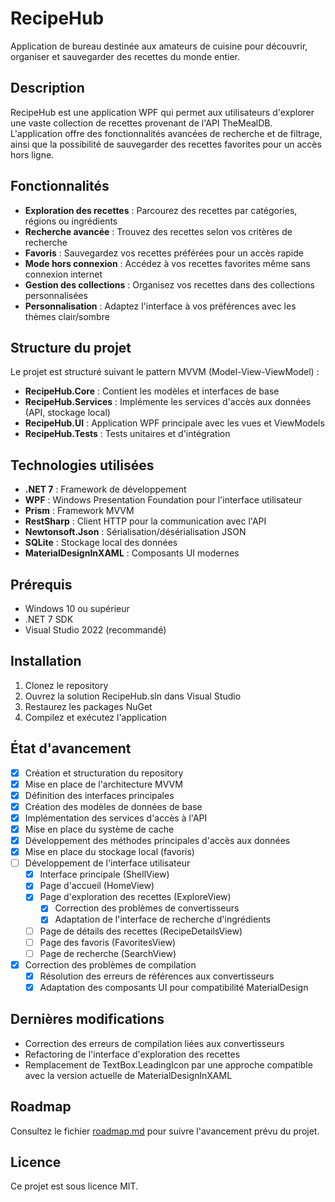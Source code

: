 # RecipeHub

Application de bureau destinée aux amateurs de cuisine pour découvrir, organiser et sauvegarder des recettes du monde entier.

## Description

RecipeHub est une application WPF qui permet aux utilisateurs d'explorer une vaste collection de recettes provenant de l'API TheMealDB. 
L'application offre des fonctionnalités avancées de recherche et de filtrage, ainsi que la possibilité de sauvegarder des recettes favorites 
pour un accès hors ligne.

## Fonctionnalités

- **Exploration des recettes** : Parcourez des recettes par catégories, régions ou ingrédients
- **Recherche avancée** : Trouvez des recettes selon vos critères de recherche
- **Favoris** : Sauvegardez vos recettes préférées pour un accès rapide
- **Mode hors connexion** : Accédez à vos recettes favorites même sans connexion internet
- **Gestion des collections** : Organisez vos recettes dans des collections personnalisées
- **Personnalisation** : Adaptez l'interface à vos préférences avec les thèmes clair/sombre

## Structure du projet

Le projet est structuré suivant le pattern MVVM (Model-View-ViewModel) :

- **RecipeHub.Core** : Contient les modèles et interfaces de base
- **RecipeHub.Services** : Implémente les services d'accès aux données (API, stockage local)
- **RecipeHub.UI** : Application WPF principale avec les vues et ViewModels
- **RecipeHub.Tests** : Tests unitaires et d'intégration

## Technologies utilisées

- **.NET 7** : Framework de développement
- **WPF** : Windows Presentation Foundation pour l'interface utilisateur
- **Prism** : Framework MVVM
- **RestSharp** : Client HTTP pour la communication avec l'API
- **Newtonsoft.Json** : Sérialisation/désérialisation JSON
- **SQLite** : Stockage local des données
- **MaterialDesignInXAML** : Composants UI modernes

## Prérequis

- Windows 10 ou supérieur
- .NET 7 SDK
- Visual Studio 2022 (recommandé)

## Installation

1. Clonez le repository
2. Ouvrez la solution RecipeHub.sln dans Visual Studio
3. Restaurez les packages NuGet
4. Compilez et exécutez l'application

## État d'avancement

- [x] Création et structuration du repository
- [x] Mise en place de l'architecture MVVM
- [x] Définition des interfaces principales
- [x] Création des modèles de données de base
- [x] Implémentation des services d'accès à l'API
- [x] Mise en place du système de cache
- [x] Développement des méthodes principales d'accès aux données
- [x] Mise en place du stockage local (favoris)
- [ ] Développement de l'interface utilisateur
  - [x] Interface principale (ShellView)
  - [x] Page d'accueil (HomeView)
  - [x] Page d'exploration des recettes (ExploreView)
    - [x] Correction des problèmes de convertisseurs
    - [x] Adaptation de l'interface de recherche d'ingrédients
  - [ ] Page de détails des recettes (RecipeDetailsView)
  - [ ] Page des favoris (FavoritesView)
  - [ ] Page de recherche (SearchView)
- [x] Correction des problèmes de compilation
  - [x] Résolution des erreurs de références aux convertisseurs
  - [x] Adaptation des composants UI pour compatibilité MaterialDesign

## Dernières modifications

- Correction des erreurs de compilation liées aux convertisseurs
- Refactoring de l'interface d'exploration des recettes
- Remplacement de TextBox.LeadingIcon par une approche compatible avec la version actuelle de MaterialDesignInXAML

## Roadmap

Consultez le fichier [roadmap.md](roadmap.md) pour suivre l'avancement prévu du projet.

## Licence

Ce projet est sous licence MIT.
